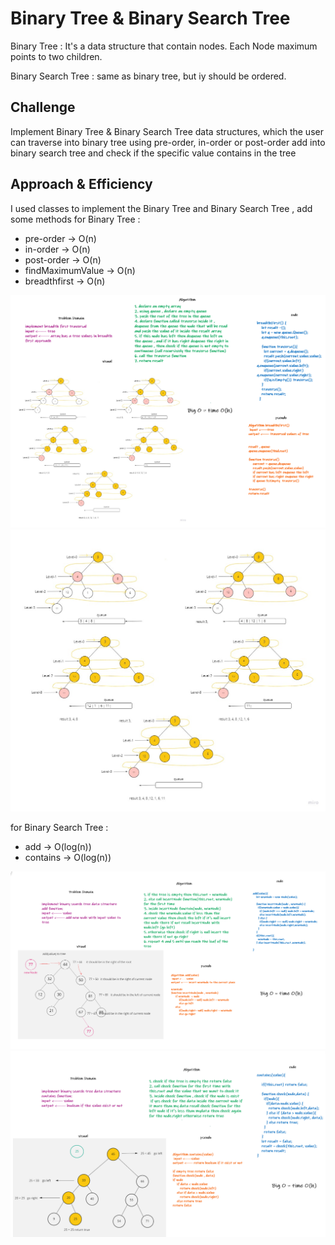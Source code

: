 # Binary Tree & Binary Search Tree

Binary Tree : It's a data structure that contain nodes. Each Node maximum points to two children.

Binary Search Tree : same as binary tree, but iy should be ordered.

## Challenge

Implement Binary Tree & Binary Search Tree data structures, which the user can traverse into binary tree using pre-order, in-order or post-order
add into binary search tree and check if the specific value contains in the tree

## Approach & Efficiency
<!-- What approach did you take? Why? What is the Big O space/time for this approach? -->
I used classes to implement the Binary Tree and Binary Search Tree , add some methods
for Binary Tree :

- pre-order -> O(n)
- in-order -> O(n)
- post-order -> O(n)
- findMaximumValue -> O(n)
- breadthfirst -> O(n)

![BFWhiteboard](../../assets/bf.png)
![BF](../../assets/breadthfirst.jpg)

for Binary Search Tree :

- add -> O(log(n))
- contains -> O(log(n))

![add](../../assets/add-bst-full.png)
![contains](../../assets/bst-contains-full.png)
